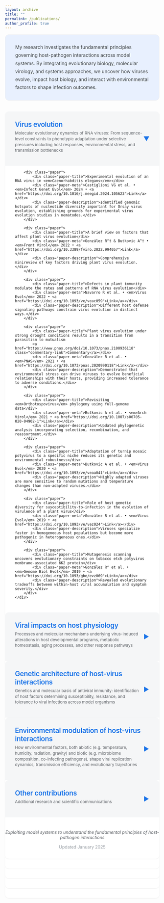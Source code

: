 ```yaml
---
layout: archive
title: ""
permalink: /publications/
author_profile: true
---
```


<style>
.research-area {
    margin-bottom: 32px;
    border-radius: 12px;
    overflow: hidden;
    background-color: #ffffff;
    box-shadow: 0 1px 3px rgba(0,0,0,0.08);
}
.area-header {
    padding: 28px 32px;
    cursor: pointer;
    display: flex;
    justify-content: space-between;
    align-items: center;
    background-color: #f5f6f7;
    transition: background-color 0.2s;
}
.area-header:hover {
    background-color: #eef0f2;
}
.area-header h2 {
    margin: 0;
    color: #1a73e8;
    font-weight: 600;
    font-size: 1.6em;
    letter-spacing: -0.02em;
}
.area-subtitle {
    color: #5f6368;
    font-style: normal;
    margin-top: 6px;
    font-size: 0.95em;
    line-height: 1.4;
}
.collapse-icon {
    font-size: 20px;
    color: #1a73e8;
    transition: transform 0.3s;
}
.collapsed .collapse-icon {
    transform: rotate(-90deg);
}
.area-content {
    padding: 0 32px 28px 32px;
    max-height: 10000px;
    transition: max-height 0.3s ease-out, padding 0.3s ease-out;
    background-color: #ffffff;
}
.collapsed .area-content {
    max-height: 0;
    padding: 0 32px;
    overflow: hidden;
}
.paper {
    margin-bottom: 20px;
    padding: 20px;
    border-radius: 8px;
    background-color: #ffffff;
    border: 1px solid #d2e3fc;
    transition: all 0.2s;
}
.paper:hover {
    border-color: #1a73e8;
    box-shadow: 0 2px 8px rgba(26, 115, 232, 0.1);
    transform: translateY(-2px);
}
.paper-title {
    font-size: 1.05em;
    font-weight: 600;
    margin-bottom: 8px;
    line-height: 1.4;
    color: #202124;
}
.paper-meta {
    font-size: 0.85em;
    color: #5f6368;
    margin-bottom: 10px;
}
.paper-meta a {
    color: #1a73e8;
    text-decoration: none;
    font-weight: 500;
}
.paper-meta a:hover {
    text-decoration: underline;
}
.paper-description {
    font-size: 0.92em;
    line-height: 1.6;
    color: #3c4043;
}
.commentary-link {
    display: inline-block;
    background-color: #e8f0fe;
    color: #1967d2;
    padding: 2px 10px;
    border-radius: 14px;
    font-size: 0.75em;
    margin-left: 10px;
    font-weight: 500;
    text-decoration: none;
    transition: background-color 0.2s;
}
.commentary-link:hover {
    background-color: #d2e3fc;
    text-decoration: none;
}

/* Intro box styling */
.intro-box {
    background-color: #e8f0fe;
    padding: 28px 32px;
    border-radius: 12px;
    margin-bottom: 36px;
    border: 1px solid #e8eaed;
}
.intro-box p {
    font-size: 1.1em;
    line-height: 1.7;
    color: #3c4043;
    margin: 0;
}
</style>

<script>
function toggleSection(sectionId) {
    const section = document.getElementById(sectionId);
    section.classList.toggle('collapsed');
}
</script>

<div class="intro-box">
<p>
My research investigates the fundamental principles governing host-pathogen interactions across model systems. By integrating evolutionary biology, molecular virology, and systems approaches, we uncover how viruses evolve, impact host biology, and interact with environmental factors to shape infection outcomes.
</p>
</div>



<!-- VIRUS EVOLUTION -->
<div id="evolution" class="research-area">
    <div class="area-header" onclick="toggleSection('evolution')">
        <div>
            <h2>Virus evolution</h2>
            <p class="area-subtitle">Molecular evolutionary dynamics of RNA viruses: From sequence-level constraints to phenotypic adaptation under selective pressures including host responses, environmental stress, and transmission bottlenecks</p>
        </div>
        <span class="collapse-icon">▼</span>
    </div>
    <div class="area-content">
        
        <div class="paper">
            <div class="paper-title">Experimental evolution of an RNA virus in <em>Caenorhabditis elegans</em></div>
            <div class="paper-meta">Castiglioni VG et al. • <em>Infect Genet Evol</em> 2024 • <a href="https://doi.org/10.1016/j.meegid.2024.105623">Link</a></div>
            <div class="paper-description">Identified genomic hotspots of nucleotide diversity important for Orsay virus evolution, establishing grounds for experimental virus evolution studies in nematodes.</div>
        </div>

        <div class="paper">
            <div class="paper-title">A brief view on factors that affect plant virus evolution</div>
            <div class="paper-meta">González R^† & Butkovic A^† • <em>Front Virol</em> 2022 • <a href="https://doi.org/10.3389/fviro.2022.994057">Link</a></div>
            <div class="paper-description">Comprehensive minireview of key factors driving plant virus evolution.</div>
        </div>

        <div class="paper">
            <div class="paper-title">Defects in plant immunity modulate the rates and patterns of RNA virus evolution</div>
            <div class="paper-meta">Navarro R et al. • <em>Virus Evol</em> 2022 • <a href="https://doi.org/10.1093/ve/veac059">Link</a></div>
            <div class="paper-description">Different host defense signaling pathways constrain virus evolution in distinct ways.</div>
        </div>

        <div class="paper">
            <div class="paper-title">Plant virus evolution under strong drought conditions results in a transition from parasitism to mutualism
            <a href="https://www.pnas.org/doi/10.1073/pnas.2100936118" class="commentary-link">Commentary</a></div>
            <div class="paper-meta">González R et al. • <em>PNAS</em> 2021 • <a href="https://doi.org/10.1073/pnas.2020990118">Link</a></div>
            <div class="paper-description">Demonstrated that environmental stress can drive viruses to evolve beneficial relationships with their hosts, providing increased tolerance to adverse conditions.</div>
        </div>

        <div class="paper">
            <div class="paper-title">Revisiting <em>Orthotospovirus</em> phylogeny using full-genome data</div>
            <div class="paper-meta">Butkovic A et al. • <em>Arch Virol</em> 2021 • <a href="https://doi.org/10.1007/s00705-020-04902-1">Link</a></div>
            <div class="paper-description">Updated phylogenetic analysis incorporating selection, recombination, and reassortment.</div>
        </div>

        <div class="paper">
            <div class="paper-title">Adaptation of turnip mosaic potyvirus to a specific niche reduces its genetic and environmental robustness</div>
            <div class="paper-meta">Butkovic A et al. • <em>Virus Evol</em> 2020 • <a href="https://doi.org/10.1093/ve/veaa041">Link</a></div>
            <div class="paper-description">Highly adapted viruses are more sensitive to random mutations and temperature changes than non-adapted viruses.</div>
        </div>

        <div class="paper">
            <div class="paper-title">Role of host genetic diversity for susceptibility-to-infection in the evolution of virulence of a plant virus</div>
            <div class="paper-meta">González R et al. • <em>Virus Evol</em> 2019 • <a href="https://doi.org/10.1093/ve/vez024">Link</a></div>
            <div class="paper-description">Viruses specialize faster in homogeneous host populations but become more pathogenic in heterogeneous ones.</div>
        </div>

        <div class="paper">
            <div class="paper-title">Mutagenesis scanning uncovers evolutionary constraints on tobacco etch potyvirus membrane-associated 6K2 protein</div>
            <div class="paper-meta">González R^ et al. • <em>Genome Biol Evol</em> 2019 • <a href="https://doi.org/10.1093/gbe/evz069">Link</a></div>
            <div class="paper-description">Revealed evolutionary tradeoffs between within-host viral accumulation and symptom severity.</div>
        </div>
    </div>
</div>

<!-- VIRAL IMPACTS ON HOST PHYSIOLOGY -->
<div id="physiology" class="research-area collapsed">
    <div class="area-header" onclick="toggleSection('physiology')">
        <div>
            <h2>Viral impacts on host physiology</h2>
            <p class="area-subtitle">Processes and molecular mechanisms underlying virus-induced alterations in host developmental programs, metabolic homeostasis, aging processes, and other response pathways</p>
        </div>
        <span class="collapse-icon">▼</span>
    </div>
    <div class="area-content">
        
        <div class="paper">
            <div class="paper-title">Viral infections reduce <em>Drosophila</em> lifespan through accelerated aging</div>
            <div class="paper-meta">González R et al. • <em>bioRxiv</em> 2025 • <a href="https://doi.org/10.1101/2025.03.13.643076">Link</a></div>
            <div class="paper-description">Enteric viral infections trigger irreversible aging processes that persist even after infection clearance, correlating with reduced lifespan.</div>
        </div>

        <div class="paper">
            <div class="paper-title">Persistent viral infections impact key biological traits in <em>Drosophila melanogaster</em></div>
            <div class="paper-meta">Castelló-Sanuán M et al. • <em>bioRxiv</em> 2025 • <a href="https://doi.org/10.1101/2025.03.12.642769">Link</a></div>
            <div class="paper-description">Comprehensive characterization of how persistent viral infections affect insect biology.</div>
        </div>

        <div class="paper">
            <div class="paper-title">Transcriptional and hormonal profiling uncovers plant development-virus interactions</div>
            <div class="paper-meta">Melero I et al. • <em>J Gen Virol</em> 2024 • <a href="https://doi.org/10.1099/jgv.0.002023">Link</a></div>
            <div class="paper-description">Plants downregulate cell wall genes to facilitate viral spread but maintain fertility through salicylic acid-mediated resistance tradeoffs.</div>
        </div>

        <div class="paper">
            <div class="paper-title">Host developmental stages shape the evolution of a plant RNA virus</div>
            <div class="paper-meta">Melero I et al. • <em>Phil Trans R Soc B</em> 2023 • <a href="https://doi.org/10.1098/rtsb.2022.0005">Link</a></div>
            <div class="paper-description">TuMV evolution differs across three developmental stages of <em>Arabidopsis thaliana</em>.</div>
        </div>

        <div class="paper">
            <div class="paper-title">Viral strain-dependent impact of plant developmental stages on interaction networks</div>
            <div class="paper-meta">Melero I et al. • <em>microPubl Biol</em> 2023 • <a href="https://doi.org/10.17912/micropub.biology.000943">Link</a></div>
            <div class="paper-description">Ancestral viral adaptation history influences future evolution under developmental constraints.</div>
        </div>

        <div class="paper">
            <div class="paper-title">From foes to friends: viral infections expand host phenotypic plasticity</div>
            <div class="paper-meta">González R^† et al. • <em>Adv Virus Res</em> 2020 • <a href="https://doi.org/10.1016/bs.aivir.2020.01.003">Link</a></div>
            <div class="paper-description">Review: viruses can enhance host survival under environmental stress by altering phenotypic plasticity.</div>
        </div>
    </div>
</div>

<!-- GENETIC ARCHITECTURE -->
<div id="genetics" class="research-area collapsed">
    <div class="area-header" onclick="toggleSection('genetics')">
        <div>
            <h2>Genetic architecture of host-virus interactions</h2>
            <p class="area-subtitle">Genetics and molecular basis of antiviral immunity: identification of host factors determining susceptibility, resistance, and tolerance to viral infections across model organisms</p>
        </div>
        <span class="collapse-icon">▼</span>
    </div>
    <div class="area-content">
        
        <div class="paper">
            <div class="paper-title">Genetic basis of <em>Arabidopsis thaliana</em> responses to turnip mosaic virus</div>
            <div class="paper-meta">Butkovic A^ et al. • <em>eLife</em> 2024 • <a href="https://doi.org/10.7554/eLife.89749.1">Link</a></div>
            <div class="paper-description">Identified genetic underpinnings of plant resistance to naïve and adapted viral isolates.</div>
        </div>

        <div class="paper">
            <div class="paper-title"><em>Caenorhabditis elegans</em> immune responses to intracellular pathogens</div>
            <div class="paper-meta">González R† & Félix M-A • <em>Dev Comp Immunol</em> 2024 • <a href="https://doi.org/10.1016/j.dci.2024.105148">Link</a></div>
            <div class="paper-description">Review of nematode responses to microsporidia and viruses.</div>
        </div>

        <div class="paper">
            <div class="paper-title"><em>C. elegans</em> pharynx mutants resist Orsay virus infection</div>
            <div class="paper-meta">González R† & Félix M-A • <em>microPubl Biol</em> 2024 • <a href="https://doi.org/10.17912/micropub.biology.001166">Link</a></div>
            <div class="paper-description">Identified specific mutants conferring viral resistance.</div>
        </div>

        <div class="paper">
            <div class="paper-title">GWAS identifies <em>Arabidopsis</em> genes affecting TuMV infection outcomes</div>
            <div class="paper-meta">Butković A et al. • <em>Virus Evol</em> 2021 • <a href="https://doi.org/10.1093/ve/veab063">Link</a></div>
            <div class="paper-description">Genome-wide study revealing new host genes involved in plant defense and virus replication.</div>
        </div>
    </div>
</div>

<!-- ENVIRONMENTAL MODULATION -->
<div id="environment" class="research-area collapsed">
    <div class="area-header" onclick="toggleSection('environment')">
        <div>
            <h2>Environmental modulation of host-virus interactions</h2>
            <p class="area-subtitle">How environmental factors, both abiotic (e.g. temperature, humidity, radiation, gravity) and biotic (e.g. microbiome composition, co-infecting pathogens), shape viral replication dynamics, transmission efficiency, and evolutionary trajectories</p>
        </div>
        <span class="collapse-icon">▼</span>
    </div>
    <div class="area-content">
        
        <div class="paper">
            <div class="paper-title">Microgravity and low muon radiation affect viral pathogenesis in <em>C. elegans</em></div>
            <div class="paper-meta">Villena-Giménez A et al. • <em>bioRxiv</em> 2024 • <a href="https://doi.org/10.1101/2024.10.03.616447">Link</a></div>
            <div class="paper-description">Space-like conditions impact fecundity and developmental success in infected animals.</div>
        </div>

        <div class="paper">
            <div class="paper-title">Natural monobacterial environments modulate viral infection in <em>C. elegans</em></div>
            <div class="paper-meta">González R† & Félix M-A† • <em>PLoS Pathog</em> 2024 • <a href="https://doi.org/10.1371/journal.ppat.1011947">Link</a></div>
            <div class="paper-description">Natural bacteria reduce viral susceptibility through novel DRH-1-dependent mechanisms without degrading virions or affecting nutrition.</div>
        </div>

        <div class="paper">
            <div class="paper-title">The interplay between the host microbiome and pathogenic viral infections</div>
            <div class="paper-meta">González R† & Elena SF • <em>mBio</em> 2021 • <a href="https://doi.org/10.1128/mBio.02496-21">Link</a></div>
            <div class="paper-description">Integrative review of microbiome impacts on viral infections across pathosystems.</div>
        </div>
    </div>
</div>

<!-- OTHER CONTRIBUTIONS -->
<div id="other" class="research-area collapsed">
    <div class="area-header" onclick="toggleSection('other')">
        <div>
            <h2>Other contributions</h2>
            <p class="area-subtitle">Additional research and scientific communications</p>
        </div>
        <span class="collapse-icon">▼</span>
    </div>
    <div class="area-content">
        
        <div class="paper">
            <div class="paper-title">Institut Pasteur Virology Days meeting report</div>
            <div class="paper-meta">González R^ et al. • <em>J Mol Cell Biol</em> 2025 • <a href="https://doi.org/10.1093/jmcb/mjae052">Link</a></div>
            <div class="paper-description">Report on the Journées Départementales de Virologie at Institut Pasteur.</div>
        </div>

        <div class="paper">
            <div class="paper-title">Natural variation in <em>Arabidopsis</em> rosette area unveils new developmental genes</div>
            <div class="paper-meta">González R^† et al. • <em>Sci Rep</em> 2020 • <a href="https://doi.org/10.1038/s41598-020-74723-4">Link</a></div>
            <div class="paper-description">GWAS identifying new genes involved in plant growth.</div>
        </div>

        <div class="paper">
            <div class="paper-title">The scale-of-choice effect in assortative mating estimates</div>
            <div class="paper-meta">Rolán-Alvarez E† et al. • <em>Evolution</em> 2015 • <a href="https://doi.org/10.1111/evo.12691">Link</a></div>
            <div class="paper-description">Sampling biases affect observations of negative assortative mating frequency.</div>
        </div>
    </div>
</div>

<div style="text-align: center; margin-top: 40px; color: #5f6368;">
<p><em>Exploiting model systems to understand the fundamental principles of host-pathogen interactions</em></p>
</div>
<p style="text-align: center; margin-bottom: 30px; color: #9aa0a6;">Updated January 2025 </p>
